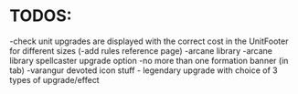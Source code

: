 # TODOS:

-check unit upgrades are displayed with the correct cost in the UnitFooter for different sizes
(-add rules reference page)
-arcane library
-arcane library spellcaster upgrade option
-no more than one formation banner (in tab)
-varangur devoted icon stuff - legendary upgrade with choice of 3 types of upgrade/effect
